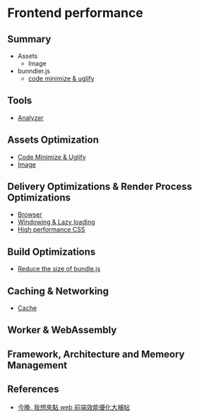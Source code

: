 # Frontend performance

## Summary

- Assets
  - Image
- bunndler.js
  - [code minimize & uglify](./code-minimize-and-uglify/README.md)

## Tools

- [Analyzer](./analyzer/README.md)

## Assets Optimization

- [Code Minimize & Uglify]()
- [Image](./image/README.md)

## Delivery Optimizations & Render Process Optimizations

- [Browser](./browser/README.md)
- [Windowing & Lazy loading](./windowing-and-lazy-loading/README.md)
- [High performance CSS](./high-performance-css/README.md)

## Build Optimizations

- [Reduce the size of bundle.js](./reduce-the-size-of-bundle-file/README.md)

## Caching & Networking

- [Cache](./cache/README.md)

## Worker & WebAssembly

## Framework, Architecture and Memeory Management

## References

- [今晚, 我想來點 web 前端效能優化大補帖](https://ithelp.ithome.com.tw/users/20113277/ironman/3877)
